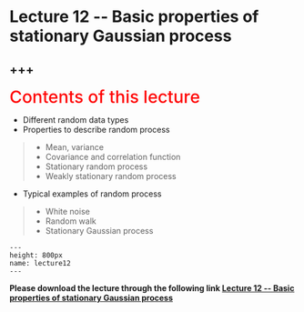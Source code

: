 # Lecture 12 -- Basic properties of stationary Gaussian process

+++
---

<span style = "color: red; font-weight: 500;  font-size: 30px; text-align: left">Contents of this lecture</span>  <br />

* Different random data types
* Properties to describe random process
>- Mean, variance
>- Covariance and correlation function
>- Stationary random process
>- Weakly stationary random process
* Typical examples of random process
>- White noise
>- Random walk
>- Stationary Gaussian process




```{figure} ./lectures/lecture12.png
---
height: 800px
name: lecture12
---
```

**Please download the lecture through the following link [Lecture 12 -- Basic properties of stationary Gaussian process](https://github.com/wengangmao/fmms050/blob/main/contents/regression/lectures/Lecture%204%20-%20Model%20parameter%20estimation%20-%20gradient.pdf)**